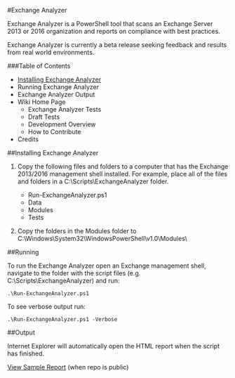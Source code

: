 #Exchange Analyzer

Exchange Analyzer is a PowerShell tool that scans an Exchange Server 2013 or 2016 organization and reports on compliance with best practices.

Exchange Analyzer is currently a beta release seeking feedback and results from real world environments.


###Table of Contents

- [Installing Exchange Analyzer](##installing-exchange-analyzer)
- Running Exchange Analyzer
- Exchange Analyzer Output
- Wiki Home Page
	- Exchange Analyzer Tests
	- Draft Tests
	- Development Overview
	- How to Contribute
- Credits

##Installing Exchange Analyzer

1. Copy the following files and folders to a computer that has the Exchange 2013/2016 management shell installed. For example, place all of the files and folders in a C:\Scripts\ExchangeAnalyzer folder.

	- Run-ExchangeAnalyzer.ps1
	- Data
	- Modules
	- Tests

2. Copy the folders in the Modules folder to C:\Windows\System32\WindowsPowerShell\v1.0\Modules\

##Running

To run the Exchange Analyzer open an Exchange management shell, navigate to the folder with the script files (e.g. C:\Scripts\ExchangeAnalyzer) and run:

```
.\Run-ExchangeAnalyzer.ps1
```

To see verbose output run:

```
.\Run-ExchangeAnalyzer.ps1 -Verbose
```

##Output

Internet Explorer will automatically open the HTML report when the script has finished. 
 

[View Sample Report](http://htmlpreview.github.com/?https://github.com/cunninghamp/ExchangeAnalyzer/blob/master/SampleReport.html) (when repo is public)
